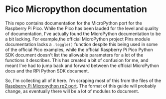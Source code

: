 # Pico Micropython documentation

This repo contains documentation for the MicroPython port for the Raspberry Pi Pico.  While the Pico has been lauded for the level and quality of documentation, I've actually found the MicroPython documentation to be a bit lacking.  For example,the official MicroPython project Pins module documentation lacks a `.toggle()` function despite this being used in some of the official Pico examples, while the official Raspberry Pi Pico Python SDK document doesn't list the allowable parameters for a lot of the functions it describes.  This has created a bit of confusion for me, and meant I've had to jump back and forward between the official MicroPython docs and the RPi Python SDK document.

So, I'm collecting all of it here.  I'm scraping most of this from the files of the [Raspberry Pi Micropython rp2 port](https://github.com/raspberrypi/micropython/tree/pico/ports/rp2).  The format of this guide will probably change, as eventually there will be a lot of modules to document.
